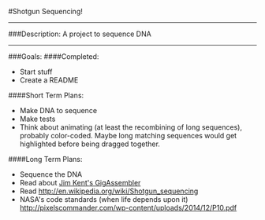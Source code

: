 #Shotgun Sequencing!

---
###Description:
A project to sequence DNA

---
###Goals:
####Completed:
* Start stuff
* Create a README


####Short Term Plans:
* Make DNA to sequence
* Make tests
* Think about animating (at least the recombining of long sequences), probably color-coded. Maybe long matching sequences would get highlighted before being dragged together.


####Long Term Plans:
* Sequence the DNA
* Read about [Jim Kent's GigAssembler](http://www.ncbi.nlm.nih.gov/pmc/articles/PMC311095/)
* Read http://en.wikipedia.org/wiki/Shotgun_sequencing
* NASA's code standards (when life depends upon it) http://pixelscommander.com/wp-content/uploads/2014/12/P10.pdf
